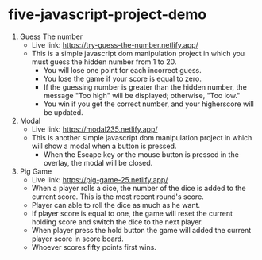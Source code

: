 # five-javascript-project-demo

1.  Guess The number
    - Live link: <https://try-guess-the-number.netlify.app/>
    - This is a simple javascript dom manipulation project in which you must guess the hidden number from 1 to 20.
      - You will lose one point for each incorrect guess.
      - You lose the game if your score is equal to zero.
      - If the guessing number is greater than the hidden number, the message "Too high" will be displayed; otherwise, "Too low."
      - You win if you get the correct number, and your higherscore will be updated.
2.  Modal
    - Live link: <https://modal235.netlify.app/>
    - This is another simple javascript dom manipulation project in which will show a modal when a button is pressed.
      - When the Escape key or the mouse button is pressed in the overlay, the modal will be closed.
3.  Pig Game
    - Live link: <https://pig-game-25.netlify.app/>
    - When a player rolls a dice, the number of the dice is added to the current score. This is the most recent round's score.
    - Player can able to roll the dice as much as he want.
    - If player score is equal to one, the game will reset the current holding score and switch the dice to the next player.
    - When player press the hold button the game will added the current player score in score board.
    - Whoever scores fifty points first wins.
